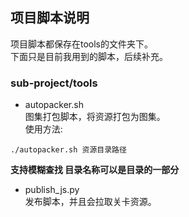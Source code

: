 ## 项目脚本说明
项目脚本都保存在tools的文件夹下。  
下面只是目前我用到的脚本，后续补充。

### sub-project/tools
* autopacker.sh  
图集打包脚本，将资源打包为图集。  
使用方法:  

```
./autopacker.sh 资源目录路径 
```
**支持模糊查找 目录名称可以是目录的一部分**
* publish_js.py  
发布脚本，并且会拉取关卡资源。